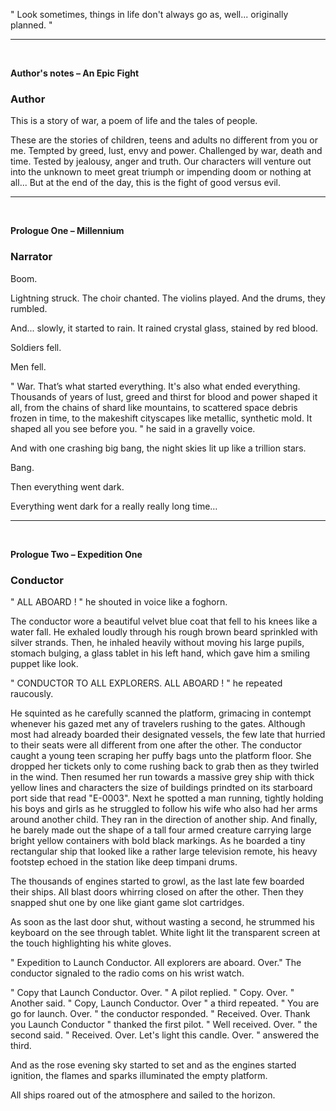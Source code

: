 <!-- the characters, the setting, the plot, the conflict, and the resolution. -->


" Look sometimes, things in life don't always go as, well... originally planned. "
 
___

<br>

**Author's notes – An Epic Fight**

### Author

This is a story of war, a poem of life and the tales of people.

These are the stories of children, teens and adults no different from you or me. 
Tempted by greed, lust, envy and power. Challenged by war, death and time. Tested by jealousy, anger and truth. Our characters will venture out into the unknown to meet great triumph or impending doom or nothing at all... But at the end of the day, this is the fight of good versus evil.

___

<br>

**Prologue One – Millennium**

### Narrator

Boom.

Lightning struck. The choir chanted. The violins played. And the drums, they rumbled. 

And... slowly, it started to rain. It rained crystal glass, stained by red blood.

Soldiers fell. 

Men fell.

" War. That’s what started everything. It's also what ended everything. Thousands of years of lust, greed and thirst for blood and power shaped it all, from the chains of shard like mountains, to scattered space debris frozen in time, to the makeshift cityscapes like metallic, synthetic mold.
It shaped all you see before you. " he said in a gravelly voice.


And with one crashing big bang, the night skies lit up like a trillion stars.

Bang.

Then everything went dark. 

Everything went dark for a really really long time…


___

<br>

**Prologue Two – Expedition One**


### Conductor

" ALL ABOARD ! " he shouted in voice like a foghorn.

The conductor wore a beautiful velvet blue coat that fell to his knees like a water fall. 
He exhaled loudly through his rough brown beard sprinkled with silver strands. Then, he inhaled heavily without moving his large pupils, stomach bulging, a glass tablet in his left hand, which gave him a smiling puppet like look. 

" CONDUCTOR TO ALL EXPLORERS. ALL ABOARD ! " he repeated raucously. 

He squinted as he carefully scanned the platform, grimacing in contempt whenever his gazed met any of travelers rushing to the gates. Although most had already boarded their designated vessels, the few late that hurried to their seats were all different from one after the other. The conductor caught a young teen scraping her puffy bags unto the platform floor. She dropped her tickets only to come rushing back to grab then as they twirled in the wind. Then resumed her run towards a massive grey ship with thick yellow lines and characters the size of buildings prindted on its starboard port side  that read "E-0003". Next he spotted a man running, tightly holding his boys and girls as he struggled to follow his wife who also had her arms around another child. They ran in the direction of another ship. And finally, he barely made out the shape of a tall four armed creature carrying large bright yellow containers with bold black markings. As he boarded a tiny rectangular ship that looked like a rather large television remote, his heavy footstep echoed in the station like deep timpani drums.

The thousands of engines started to growl, as the last late few boarded their ships. All blast doors whirring closed on after the other. Then they snapped shut one by one like giant game slot cartridges. 

As soon as the last door shut, without wasting a second, he strummed his keyboard on the see through tablet. White light lit the transparent screen at the touch highlighting his white gloves.

" Expedition to Launch Conductor. All explorers are aboard. Over." The conductor signaled to the radio coms on his wrist watch. 

" Copy that Launch Conductor. Over. " A pilot replied. 
" Copy. Over. " Another said. 
" Copy, Launch Conductor. Over " a third repeated. 
" You are go for launch. Over. " the conductor responded. 
" Received. Over. Thank you Launch Conductor " thanked the first pilot.
" Well received. Over.  " the second said. 
" Received. Over. Let's light this candle. Over.  " answered the third. 

And as the rose evening sky started to set and as the engines started ignition, the flames and sparks illuminated the empty platform.

All ships roared out of the atmosphere and sailed to the horizon.



<!-- 

Draft 

What once was peaceful and prosperous worlds is now just remnants and fragments of ancient and aging civilizations. Now, scavengers, warmongers and power hungry lords rule the systems.

But there, past the skeleton field, do you see ? Past the tank and ship carcasses that covered the bright bushy fields that went on to the horizon, lay a figure. -->